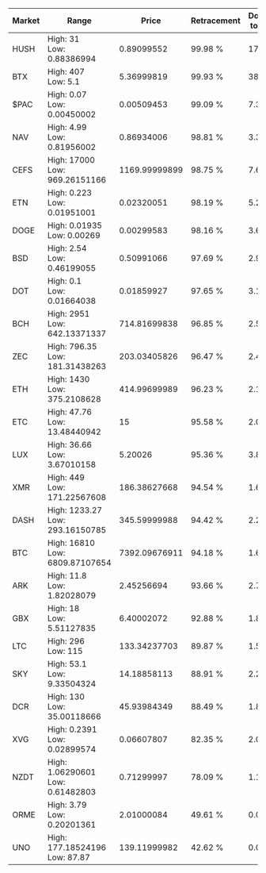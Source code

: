 | Market | Range | Price| Retracement | Doubles to 50% |
| --- | --- | --- | --- | --- |
| HUSH | High: 31<br />Low: 0.88386994 | 0.89099552 | 99.98 % | 17.89 |
| BTX | High: 407<br />Low: 5.1 | 5.36999819 | 99.93 % | 38.37 |
| $PAC | High: 0.07<br />Low: 0.00450002 | 0.00509453 | 99.09 % | 7.31 |
| NAV | High: 4.99<br />Low: 0.81956002 | 0.86934006 | 98.81 % | 3.34 |
| CEFS | High: 17000<br />Low: 969.26151166 | 1169.99999899 | 98.75 % | 7.68 |
| ETN | High: 0.223<br />Low: 0.01951001 | 0.02320051 | 98.19 % | 5.23 |
| DOGE | High: 0.01935<br />Low: 0.00269 | 0.00299583 | 98.16 % | 3.68 |
| BSD | High: 2.54<br />Low: 0.46199055 | 0.50991066 | 97.69 % | 2.94 |
| DOT | High: 0.1<br />Low: 0.01664038 | 0.01859927 | 97.65 % | 3.14 |
| BCH | High: 2951<br />Low: 642.13371337 | 714.81699838 | 96.85 % | 2.51 |
| ZEC | High: 796.35<br />Low: 181.31438263 | 203.03405826 | 96.47 % | 2.41 |
| ETH | High: 1430<br />Low: 375.2108628 | 414.99699989 | 96.23 % | 2.17 |
| ETC | High: 47.76<br />Low: 13.48440942 | 15 | 95.58 % | 2.04 |
| LUX | High: 36.66<br />Low: 3.67010158 | 5.20026 | 95.36 % | 3.88 |
| XMR | High: 449<br />Low: 171.22567608 | 186.38627668 | 94.54 % | 1.66 |
| DASH | High: 1233.27<br />Low: 293.16150785 | 345.59999988 | 94.42 % | 2.21 |
| BTC | High: 16810<br />Low: 6809.87107654 | 7392.09676911 | 94.18 % | 1.60 |
| ARK | High: 11.8<br />Low: 1.82028079 | 2.45256694 | 93.66 % | 2.78 |
| GBX | High: 18<br />Low: 5.51127835 | 6.40002072 | 92.88 % | 1.84 |
| LTC | High: 296<br />Low: 115 | 133.34237703 | 89.87 % | 1.54 |
| SKY | High: 53.1<br />Low: 9.33504324 | 14.18858113 | 88.91 % | 2.20 |
| DCR | High: 130<br />Low: 35.00118666 | 45.93984349 | 88.49 % | 1.80 |
| XVG | High: 0.2391<br />Low: 0.02899574 | 0.06607807 | 82.35 % | 2.03 |
| NZDT | High: 1.06290601<br />Low: 0.61482803 | 0.71299997 | 78.09 % | 1.18 |
| ORME | High: 3.79<br />Low: 0.20201361 | 2.01000084 | 49.61 % | 0.00 |
| UNO | High: 177.18524196<br />Low: 87.87 | 139.11999982 | 42.62 % | 0.00 |
